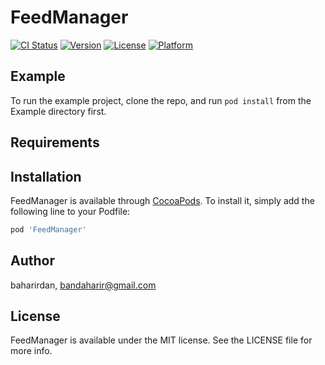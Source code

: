 # FeedManager

[![CI Status](http://img.shields.io/travis/baharirdan/FeedManager.svg?style=flat)](https://travis-ci.org/baharirdan/FeedManager)
[![Version](https://img.shields.io/cocoapods/v/FeedManager.svg?style=flat)](http://cocoapods.org/pods/FeedManager)
[![License](https://img.shields.io/cocoapods/l/FeedManager.svg?style=flat)](http://cocoapods.org/pods/FeedManager)
[![Platform](https://img.shields.io/cocoapods/p/FeedManager.svg?style=flat)](http://cocoapods.org/pods/FeedManager)

## Example

To run the example project, clone the repo, and run `pod install` from the Example directory first.

## Requirements

## Installation

FeedManager is available through [CocoaPods](http://cocoapods.org). To install
it, simply add the following line to your Podfile:

```ruby
pod 'FeedManager'
```

## Author

baharirdan, bandaharir@gmail.com

## License

FeedManager is available under the MIT license. See the LICENSE file for more info.
